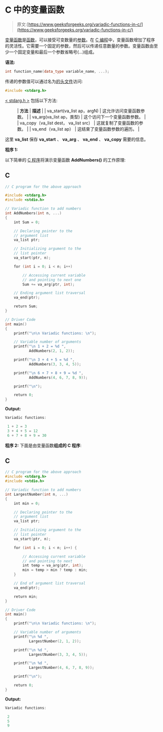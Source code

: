 # C 中的变量函数

> 原文:[https://www.geeksforgeeks.org/variadic-functions-in-c/](https://www.geeksforgeeks.org/variadic-functions-in-c/)

[变量函数](https://www.geeksforgeeks.org/variadic-function-templates-c/)是[函数](https://www.geeksforgeeks.org/functions-in-c/)，可以接受可变数量的[参数](https://www.geeksforgeeks.org/command-line-arguments-in-c-cpp/)。在 [C 编程](https://www.geeksforgeeks.org/c/)中，变量函数增加了程序的灵活性。它需要一个固定的参数，然后可以传递任意数量的参数。变量函数由至少一个固定变量和最后一个参数省略号(…)组成。

**语法:**

```cpp
int function_name(data_type variable_name, ...);
```

传递的参数值可以通过名为[的头文件](https://www.geeksforgeeks.org/header-files-in-c-cpp-and-its-uses/)访问:

```cpp
#include <stdarg.h>
```

[< stdarg.h >](https://www.geeksforgeeks.org/header-files-in-c-c-with-examples/) 包括以下方法:

<figure class="table">

| **方法** | **描述** |
| va_start(va_list ap，argN) | 这允许访问变量函数参数。 |
| va_arg(va_list ap，类型) | 这个访问下一个变量函数参数。 |
| va_copy（va_list dest， va_list src） | 这就复制了变量函数的参数。 |
| va_end（va_list ap） | 这结束了变量函数参数的遍历。 |

</figure>

这里 **va_list** 保存 **va_start** 、 **va_arg** 、 **va_end** 、 **va_copy** 需要的信息。

**程序 1:**

以下简单的 [C 程序](https://www.geeksforgeeks.org/c/)将演示变量函数 **AddNumbers()** 的工作原理:

## C

```cpp
// C program for the above approach

#include <stdarg.h>
#include <stdio.h>

// Variadic function to add numbers
int AddNumbers(int n, ...)
{
    int Sum = 0;

    // Declaring pointer to the
    // argument list
    va_list ptr;

    // Initializing argument to the
    // list pointer
    va_start(ptr, n);

    for (int i = 0; i < n; i++)

        // Accessing current variable
        // and pointing to next one
        Sum += va_arg(ptr, int);

    // Ending argument list traversal
    va_end(ptr);

    return Sum;
}

// Driver Code
int main()
{
    printf("\n\n Variadic functions: \n");

    // Variable number of arguments
    printf("\n 1 + 2 = %d ",
           AddNumbers(2, 1, 2));

    printf("\n 3 + 4 + 5 = %d ",
           AddNumbers(3, 3, 4, 5));

    printf("\n 6 + 7 + 8 + 9 = %d ",
           AddNumbers(4, 6, 7, 8, 9));

    printf("\n");

    return 0;
}
```

**Output:** 

```cpp
Variadic functions: 

 1 + 2 = 3 
 3 + 4 + 5 = 12 
 6 + 7 + 8 + 9 = 30
```

**程序 2:** 下面是由变量函数**组成的 C 程序**:

## C

```cpp
// C program for the above approach
#include <stdarg.h>
#include <stdio.h>

// Variadic function to add numbers
int LargestNumber(int n, ...)
{
    int min = 0;

    // Declaring pointer to the
    // argument list
    va_list ptr;

    // Initializing argument to the
    // list pointer
    va_start(ptr, n);

    for (int i = 0; i < n; i++) {

        // Accessing current variable
        // and pointing to next
        int temp = va_arg(ptr, int);
        min = temp > min ? temp : min;
    }

    // End of argument list traversal
    va_end(ptr);

    return min;
}

// Driver Code
int main()
{
    printf("\n\n Variadic functions: \n");

    // Variable number of arguments
    printf("\n %d ",
           LargestNumber(2, 1, 2));

    printf("\n %d ",
           LargestNumber(3, 3, 4, 5));

    printf("\n %d ",
           LargestNumber(4, 6, 7, 8, 9));

    printf("\n");

    return 0;
}
```

**Output:** 

```cpp
Variadic functions: 

 2 
 5 
 9
```